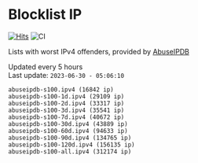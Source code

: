 # Blocklist IP

[![Hits](https://hits.seeyoufarm.com/api/count/incr/badge.svg?url=https%3A%2F%2Fgithub.com%2Fborestad%2Fblocklist-ip%2F&count_bg=%2379C83D&title_bg=%23555555&icon=&icon_color=%23E7E7E7&title=hits&edge_flat=false)](https://hits.seeyoufarm.com)  ![CI](https://img.shields.io/github/workflow/status/borestad/blocklist-ip/CI?style=flat-square)

Lists with worst IPv4 offenders, provided by [AbuseIPDB](https://www.abuseipdb.com/)

<!-- FOOTER-PLACEHOLDER -->
Updated every 5 hours<br>
Last update: `2023-06-30 - 05:06:10`
```
abuseipdb-s100.ipv4 (16842 ip)
abuseipdb-s100-1d.ipv4 (29109 ip)
abuseipdb-s100-2d.ipv4 (33317 ip)
abuseipdb-s100-3d.ipv4 (35541 ip)
abuseipdb-s100-7d.ipv4 (40672 ip)
abuseipdb-s100-30d.ipv4 (43889 ip)
abuseipdb-s100-60d.ipv4 (94633 ip)
abuseipdb-s100-90d.ipv4 (134765 ip)
abuseipdb-s100-120d.ipv4 (156135 ip)
abuseipdb-s100-all.ipv4 (312174 ip)
```
